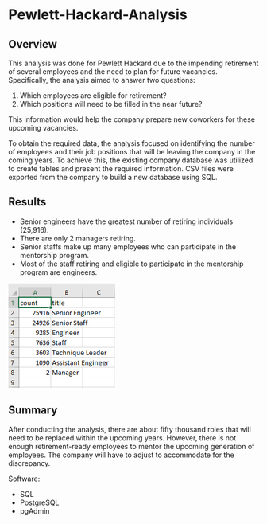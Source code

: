 # Pewlett-Hackard-Analysis

## Overview
This analysis was done for Pewlett Hackard due to the impending retirement of several employees and the need to plan for future vacancies. Specifically, the analysis aimed to answer two questions: 
1) Which employees are eligible for retirement? 
2) Which positions will need to be filled in the near future?

This information would help the company prepare new coworkers for these upcoming vacancies.

To obtain the required data, the analysis focused on identifying the number of employees and their job positions that will be leaving the company in the coming years. To achieve this, the existing company database was utilized to create tables and present the required information. CSV files were exported from the company to build a new database using SQL.

## Results
* Senior engineers have the greatest number of retiring individuals (25,916).
* There are only 2 managers retiring.
* Senior staffs make up many employees who can participate in the mentorship program.
* Most of the staff retiring and eligible to participate in the mentorship program are engineers.


![plot](Resources/Retiring_titles.png) 

## Summary
After conducting the analysis, there are about fifty thousand roles that will need to be replaced within the upcoming years. However, there is not enough retirement-ready employees to mentor the upcoming generation of employees. The company will have to adjust to accommodate for the discrepancy.


Software:
* SQL
* PostgreSQL
* pgAdmin
